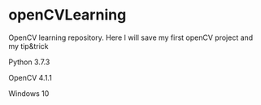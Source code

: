 # openCVLearning
OpenCV learning repository. Here I will save my first openCV project and my tip&amp;trick

Python 3.7.3

OpenCV 4.1.1

Windows 10
